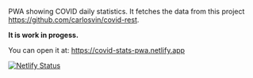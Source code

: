PWA showing COVID daily statistics. It fetches the data from this project https://github.com/carlosvin/covid-rest.

**It is work in progess.**

You can open it at: https://covid-stats-pwa.netlify.app

[![Netlify Status](https://api.netlify.com/api/v1/badges/61ea6ca0-7dd9-4318-b7c3-13c88b7116a7/deploy-status)](https://app.netlify.com/sites/covid-stats-pwa/deploys)
